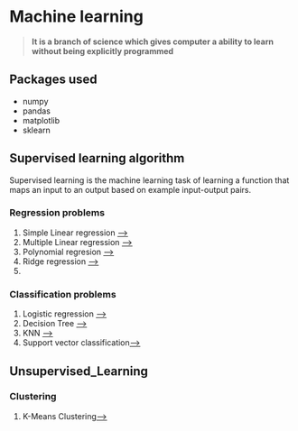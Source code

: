 # Machine learning
 
> **It is a branch of science which gives computer a ability to learn without being explicitly programmed**





## Packages used
  - numpy
  - pandas
  - matplotlib
  - sklearn

## Supervised learning algorithm
 Supervised learning is the machine learning task of learning a function that maps an input to an output based on example input-output pairs.




### Regression  problems
  1. Simple Linear regression [-->](https://github.com/ganeshpython/Machine-learning/tree/master/Simple%20Linear%20Regression)
  2. Multiple Linear regression  [-->](https://github.com/ganeshpython/Machine-learning/tree/master/Multiple%20Linear%20Regression)
  3. Polynomial regresion  [-->](https://github.com/ganeshpython/Machine-learning/tree/master/Polynomial%20Regression)
  4. Ridge regression  [-->](https://github.com/ganeshpython/Machine-learning/tree/master/Ridge%20Regression)
  5.
### Classification problems
   1. Logistic regression  [-->](https://github.com/ganeshpython/Machine-learning/tree/master/Logistic%20Regression)
   2. Decision Tree [-->](https://github.com/Ganeshpy3/Machine-learning/tree/master/Decision%20tree)
   3. KNN [-->](https://github.com/Ganeshpy3/Machine-learning/tree/master/KNN)
   4. Support vector classification[-->](https://github.com/Ganeshpy3/Machine-learning/blob/master/Support%20Vector%20Machine/SVM/svm.ipynb)




## Unsupervised_Learning
### Clustering
   1. K-Means Clustering[-->](https://github.com/Ganeshpy3/Machine-learning/blob/master/K-means%20Clustering/K_means.ipynb)
